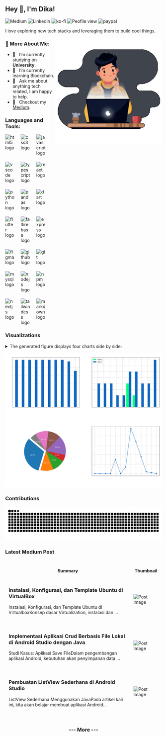 <!-- <img src="https://komarev.com/ghpvc/?username=figuran04&label=Profile%20views&color=6e44ff&style=flat" alt="figuran04" align="right" /> -->

## Hey 👋, I'm Dika!

![Medium](https://img.shields.io/badge/Medium-black?style=for-the-badge&logo=medium&link=https%3A%2F%2Fmedium.com%2F%40dikaelsaputra)
![Linkedin](https://img.shields.io/badge/linkedin-0A66C2?style=for-the-badge&logo=linkedin&link=https%3A%2F%2Fwww.linkedin.com%2Fin%2Fdika-elsaputra-8a35462a7%2F)
![ko-fi](https://img.shields.io/static/v1?message=Ko-fi&logo=ko-fi&label=&color=F16061&logoColor=white&labelColor=&style=for-the-badge&link=https%3A%2F%2Fko-fi.com%2Fdikaelsaputra)
![Peofile view](https://komarev.com/ghpvc/?username=figuran04&color=0A66C2&style=for-the-badge&abbreviated=true)
![paypal](https://img.shields.io/static/v1?message=PayPal&logo=paypal&label=&color=00457C&logoColor=white&labelColor=&style=for-the-badge&link=https%3A%2F%2Fpaypal.me%2Ffiguran04)

I love exploring new tech stacks and leveraging them to build cool things. 

<img align="right" alt="GIF" src="https://raw.githubusercontent.com/figuran04/figuran04/main/profile.gif" width="345px"/>
  
### 🧐 More About Me:

- 🔭 &nbsp; I’m currently studying on **University**.
- 🌱 &nbsp; I’m currently learning Blockchain.
- 💬 &nbsp; Ask me about anything tech related, I am happy to help.
- 📝 &nbsp; Checkout my [Medium](#latest-medium-post).

### Languages and Tools:

<div align="left" style="display:flex; flex-wrap:wrap; gap:20px;">
  <img src="https://cdn.jsdelivr.net/gh/devicons/devicon/icons/html5/html5-original.svg" alt="html5 logo" width="30"  />
  <img src="https://cdn.jsdelivr.net/gh/devicons/devicon/icons/css3/css3-original.svg" alt="css3 logo" width="30"  />
  <img src="https://cdn.jsdelivr.net/gh/devicons/devicon/icons/javascript/javascript-original.svg" width="30" alt="javascript logo"  />
  <img src="https://cdn.jsdelivr.net/gh/devicons/devicon/icons/vscode/vscode-original.svg" width="30" alt="vscode logo"  />
  <img src="https://cdn.jsdelivr.net/gh/devicons/devicon/icons/typescript/typescript-original.svg" width="30" alt="typescript logo"  />
  <img src="https://cdn.jsdelivr.net/gh/devicons/devicon/icons/react/react-original.svg" width="30" alt="react logo"  />
  <img src="https://cdn.jsdelivr.net/gh/devicons/devicon/icons/python/python-original.svg" width="30" alt="python logo"  />
  <img src="https://cdn.jsdelivr.net/gh/devicons/devicon/icons/pandas/pandas-original.svg" width="30" alt="pandas logo"  />
  <img src="https://cdn.jsdelivr.net/gh/devicons/devicon/icons/dart/dart-original.svg" width="30" alt="dart logo"  />
  <img src="https://cdn.jsdelivr.net/gh/devicons/devicon/icons/flutter/flutter-original.svg" width="30" alt="flutter logo"  />
  <img src="https://cdn.jsdelivr.net/gh/devicons/devicon/icons/firebase/firebase-plain.svg" width="30" alt="faltirebase logo"  />
  <img src="https://cdn.jsdelivr.net/gh/devicons/devicon/icons/express/express-original.svg" width="30" alt="express logo"  />
  <img src="https://cdn.jsdelivr.net/gh/devicons/devicon/icons/figma/figma-original.svg" width="30" alt="figma logo"  />
  <img src="https://cdn.jsdelivr.net/gh/devicons/devicon/icons/github/github-original.svg" width="30" alt="github logo"  />
  <img src="https://cdn.jsdelivr.net/gh/devicons/devicon/icons/git/git-original.svg" width="30" alt="git logo"  />
  <img src="https://cdn.jsdelivr.net/gh/devicons/devicon/icons/mysql/mysql-original.svg" width="30" alt="mysql logo"  />
  <img src="https://cdn.jsdelivr.net/gh/devicons/devicon/icons/nodejs/nodejs-original.svg" width="30" alt="nodejs logo"  />
  <img src="https://cdn.jsdelivr.net/gh/devicons/devicon/icons/npm/npm-original-wordmark.svg" width="30" alt="npm logo"  />
  <img src="https://cdn.jsdelivr.net/gh/devicons/devicon/icons/nextjs/nextjs-original.svg" width="30" alt="nextjs logo"  />
  <img src="https://cdn.jsdelivr.net/gh/devicons/devicon/icons/tailwindcss/tailwindcss-original-wordmark.svg" width="30" alt="tailwindcss logo"  />
  <img src="https://cdn.jsdelivr.net/gh/devicons/devicon/icons/markdown/markdown-original.svg" width="30" alt="markdown logo"  />
</div>

### Visualizations

<details>
  <summary>The generated figure displays four charts side by side:</summary>
  
1. **Commits per Repository**: Shows the number of commits for each repository.
2. **Forks & Stars per Repository**: Compares the number of forks and stars for each repository.
3. **Top Languages**: A pie chart showing the distribution of the top programming languages used across all repositories.
4. **Commits per Month**: A line chart showing the number of commits over the past 12 months, up to the current month.

</details>

![GitHub Repository Statistics](github_stats.png)

### Contributions

![Snake animation](https://raw.githubusercontent.com/figuran04/figuran04/output/snake.svg)

### Latest Medium Post

<!--START_SECTION:medium-->

<div style="overflow-x:auto;">
<table style="width: 100%; border-collapse: collapse;">
  <tr>
    <th style="border: 1px solid white; padding: 10px;">Summary</th>
    <th style="border: 1px solid white; padding: 10px;">Thumbnail</th>
  </tr>
  <tr>
    <td style="border: 1px solid white; padding: 10px;"><h3><a href="https://medium.com/@dikaelsaputra/instalasi-konfigurasi-dan-template-ubuntu-di-virtualbox-c83bceb22973?source=rss-272e0aace4a6------2" target="_blank" style="text-decoration: none;">Instalasi, Konfigurasi, dan Template Ubuntu di VirtualBox</a></h3><p>Instalasi, Konfigurasi, dan Template Ubuntu di VirtualboxKonsep dasar Virtualization, instalasi dan ...</p></td>
    <td style="border: 1px solid white; padding: 10px;"><img src="https://cdn-images-1.medium.com/max/768/1*AM188a3sfFLpAMTOS-XpDQ.png" alt="Post Image" style="width: 100px; height: auto;" /></td>
  </tr>
  <tr>
    <td style="border: 1px solid white; padding: 10px;"><h3><a href="https://medium.com/@dikaelsaputra/implementasi-aplikasi-crud-berbasis-file-lokal-di-android-studio-dengan-java-52f31eef93ca?source=rss-272e0aace4a6------2" target="_blank" style="text-decoration: none;">Implementasi Aplikasi Crud Berbasis File Lokal di Android Studio dengan Java</a></h3><p>Studi Kasus: Aplikasi Save FileDalam pengembangan aplikasi Android, kebutuhan akan penyimpanan data ...</p></td>
    <td style="border: 1px solid white; padding: 10px;"><img src="https://cdn-images-1.medium.com/max/768/1*ISDClnRZuKUAsYrqmIXA3w.png" alt="Post Image" style="width: 100px; height: auto;" /></td>
  </tr>
  <tr>
    <td style="border: 1px solid white; padding: 10px;"><h3><a href="https://medium.com/@dikaelsaputra/pembuatan-listview-sederhana-di-android-studio-99a1319148e2?source=rss-272e0aace4a6------2" target="_blank" style="text-decoration: none;">Pembuatan ListView Sederhana di Android Studio</a></h3><p>ListView Sederhana Menggunakan JavaPada artikel kali ini, kita akan belajar membuat aplikasi Android...</p></td>
    <td style="border: 1px solid white; padding: 10px;"><img src="https://cdn-images-1.medium.com/max/767/1*PzOwGRoNo-g5l3G7T0Ob2g.png" alt="Post Image" style="width: 100px; height: auto;" /></td>
  </tr>
</table>
</div>

<!--END_SECTION:medium-->

<div align="center">
  <h3><a href="https://medium.com/@dikaelsaputra" target="_blank" style="text-decoration: none;">--- More ---</a></h3>
</div>

